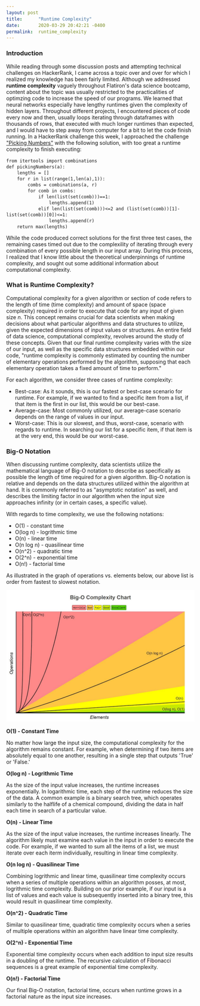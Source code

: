 ```yaml
---
layout: post
title:      "Runtime Complexity"
date:       2020-03-29 20:42:21 -0400
permalink:  runtime_complexity
---
```



### Introduction

While reading through some discussion posts and attempting technical challenges on HackerRank, I came across a topic over and over for which I realized my knowledge has been fairly limited. Although we addressed **runtime complexity** vaguely throughout Flatiron's data science bootcamp, content about the topic was usually restricted to the practicalities of optimzing code to increase the speed of our programs. We learned that neural networks especially have lengthy runtimes given the complexity of hidden layers. Throughout different projects, I encountered pieces of code every now and then, usually loops iterating through dataframes with thousands of rows, that executed with much longer runtimes than expected, and I would have to step away from computer for a bit to let the code finish running. In a HackerRank challenge this week, I approached the challenge ["Picking Numbers"](https://www.hackerrank.com/challenges/picking-numbers/) with the following solution, with too great a runtime complexity to finish executing:

```
from itertools import combinations
def pickingNumbers(a):
    lengths = []
    for r in list(range(1,len(a),1)):
        combs = combinations(a, r)
        for comb in combs:
            if len(list(set(comb)))==1:
                lengths.append(1)
            elif len(list(set(comb)))<=2 and (list(set(comb))[1]-list(set(comb))[0])<=1:
                lengths.append(r)
    return max(lengths)
```

While the code produced correct solutions for the first three test cases, the remaining cases timed out due to the complexility of iterating through every combination of every possible length in our input array. During this process, I realized that I know little about the theoretical underpinnings of runtime complexity, and sought out some additional information about computational complexity.

### What is Runtime Complexity?

Computational complexity for a given algorithm or section of code refers to the length of time (time complexity) and amount of space (space complexity) required in order to execute that code for any input of given size *n*. This concept remains crucial for data scientists when making decisions about what particular algorithms and data structures to utilize, given the expected dimensions of input values or structures. An entire field of data science, computational complexity, revolves around the study of these concepts. Given that our final runtime complexity varies with the size of our input, as well as the specific data structures embedded within our code, "runtime complexity is commonly estimated by counting the number of elementary operations performed by the algorithm, supposing that each elementary operation takes a fixed amount of time to perform."

For each algorithm, we consider three cases of runtime complexity:
* Best-case: As it sounds, this is our fastest or best-case scenario for runtime. For example, if we wanted to find a specific item from a list, if that item is the first in our list, this would be our best-case.
* Average-case: Most commonly utilized, our average-case scenario depends on the range of values in our input.
* Worst-case: This is our slowest, and thus, worst-case, scenario with regards to runtime. In searching our list for a specific item, if that item is at the very end, this would be our worst-case.

### Big-O Notation

When discussing runtime complexity, data scientists utilize the mathematical language of Big-O notation to describe as specifically as possible the length of time required for a given algorithm. Big-O notation is relative and depends on the data structures utilized within the algorithm at hand. It is commonly referred to as "asymptotic notation" as well, and describes the limiting factor in our algorithm when the input size approaches infinity (or in certain cases, a specific value).

With regards to time complexity, we use the following notations:
* O(1) - constant time
* O(log n) - logrithmic time
* O(n) - linear time
* O(n log n) - quasilinear time
* O(n^2) - quadratic time
* O(2^n) - exponential time
* O(n!) - factorial time

As illustrated in the graph of operations vs. elements below, our above list is order from fastest to slowest notation.

![](https://github.com/huntersapienza/Blogging/blob/master/Runtime%20Complexity/Runtime%20Complexity%20Graph.jpeg?raw=true)

**O(1) - Constant Time**

No matter how large the input size, the computational complexity for the algorithm remains constant. For example, when determining if two items are absolutely equal to one another, resulting in a single step that outputs 'True' or 'False.'

**O(log n) - Logrithmic Time**

As the size of the input value increases, the runtime increases exponentially. In logarithmic time, each step of the runtime reduces the size of the data. A common example is a binary search tree, which operates similarly to the halflife of a chemical compound, dividing the data in half each time in search of a particular value.

**O(n) - Linear Time**

As the size of the input value increases, the runtime increases linearly. The algorithm likely must examine each value in the input in order to execute the code. For example, if we wanted to sum all the items of a list, we must iterate over each iterm individually, resulting in linear time complexity.

**O(n log n) - Quasilinear Time**

Combining logrithmic and linear time, quasilinear time complexity occurs when a series of multiple operations within an algorithm posses, at most, logrithmic time complexity. Building on our prior example, if our input is a list of values and each value is subsequently inserted into a binary tree, this would result in quasilinear time complexity.

**O(n^2) - Quadratic Time**

Similar to quasilinear time, quadratic time complexity occurs when a series of multiple operations within an algorithm have linear time complexity.

**O(2^n) - Exponential Time**

Exponential time complexity occurs when each addition to input size results in a doubling of the runtime. The recursive calculation of Fibonacci sequences is a great example of exponential time complexity.

**O(n!) - Factorial Time**

Our final Big-O notation, factorial time, occurs when runtime grows in a factorial nature as the input size increases.
